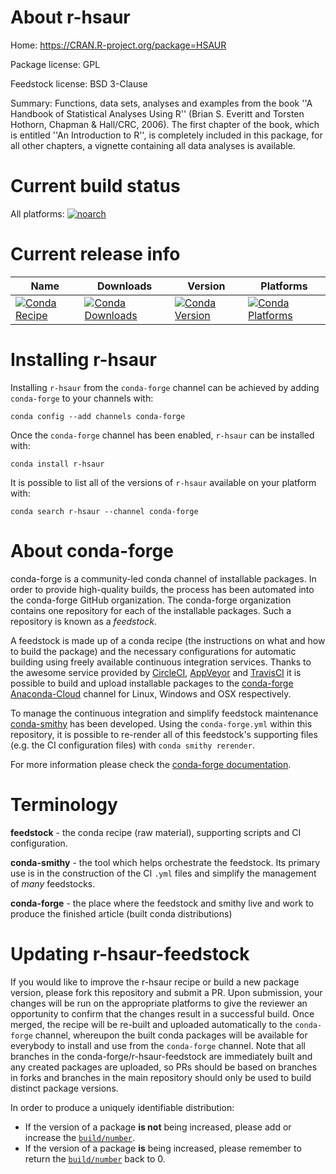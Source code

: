 About r-hsaur
=============

Home: https://CRAN.R-project.org/package=HSAUR

Package license: GPL

Feedstock license: BSD 3-Clause

Summary: Functions, data sets, analyses and examples from the book  ''A Handbook of Statistical Analyses Using R'' (Brian S. Everitt and Torsten Hothorn, Chapman & Hall/CRC, 2006). The first chapter of the book, which is entitled ''An Introduction to R'',  is completely included in this package, for all other chapters, a vignette containing all data analyses is available.



Current build status
====================

All platforms:
[![noarch](https://img.shields.io/circleci/project/github/conda-forge/r-hsaur-feedstock/master.svg?label=noarch)](https://circleci.com/gh/conda-forge/r-hsaur-feedstock)

Current release info
====================

| Name | Downloads | Version | Platforms |
| --- | --- | --- | --- |
| [![Conda Recipe](https://img.shields.io/badge/recipe-r--hsaur-green.svg)](https://anaconda.org/conda-forge/r-hsaur) | [![Conda Downloads](https://img.shields.io/conda/dn/conda-forge/r-hsaur.svg)](https://anaconda.org/conda-forge/r-hsaur) | [![Conda Version](https://img.shields.io/conda/vn/conda-forge/r-hsaur.svg)](https://anaconda.org/conda-forge/r-hsaur) | [![Conda Platforms](https://img.shields.io/conda/pn/conda-forge/r-hsaur.svg)](https://anaconda.org/conda-forge/r-hsaur) |

Installing r-hsaur
==================

Installing `r-hsaur` from the `conda-forge` channel can be achieved by adding `conda-forge` to your channels with:

```
conda config --add channels conda-forge
```

Once the `conda-forge` channel has been enabled, `r-hsaur` can be installed with:

```
conda install r-hsaur
```

It is possible to list all of the versions of `r-hsaur` available on your platform with:

```
conda search r-hsaur --channel conda-forge
```


About conda-forge
=================

conda-forge is a community-led conda channel of installable packages.
In order to provide high-quality builds, the process has been automated into the
conda-forge GitHub organization. The conda-forge organization contains one repository
for each of the installable packages. Such a repository is known as a *feedstock*.

A feedstock is made up of a conda recipe (the instructions on what and how to build
the package) and the necessary configurations for automatic building using freely
available continuous integration services. Thanks to the awesome service provided by
[CircleCI](https://circleci.com/), [AppVeyor](https://www.appveyor.com/)
and [TravisCI](https://travis-ci.org/) it is possible to build and upload installable
packages to the [conda-forge](https://anaconda.org/conda-forge)
[Anaconda-Cloud](https://anaconda.org/) channel for Linux, Windows and OSX respectively.

To manage the continuous integration and simplify feedstock maintenance
[conda-smithy](https://github.com/conda-forge/conda-smithy) has been developed.
Using the ``conda-forge.yml`` within this repository, it is possible to re-render all of
this feedstock's supporting files (e.g. the CI configuration files) with ``conda smithy rerender``.

For more information please check the [conda-forge documentation](https://conda-forge.org/docs/).

Terminology
===========

**feedstock** - the conda recipe (raw material), supporting scripts and CI configuration.

**conda-smithy** - the tool which helps orchestrate the feedstock.
                   Its primary use is in the construction of the CI ``.yml`` files
                   and simplify the management of *many* feedstocks.

**conda-forge** - the place where the feedstock and smithy live and work to
                  produce the finished article (built conda distributions)


Updating r-hsaur-feedstock
==========================

If you would like to improve the r-hsaur recipe or build a new
package version, please fork this repository and submit a PR. Upon submission,
your changes will be run on the appropriate platforms to give the reviewer an
opportunity to confirm that the changes result in a successful build. Once
merged, the recipe will be re-built and uploaded automatically to the
`conda-forge` channel, whereupon the built conda packages will be available for
everybody to install and use from the `conda-forge` channel.
Note that all branches in the conda-forge/r-hsaur-feedstock are
immediately built and any created packages are uploaded, so PRs should be based
on branches in forks and branches in the main repository should only be used to
build distinct package versions.

In order to produce a uniquely identifiable distribution:
 * If the version of a package **is not** being increased, please add or increase
   the [``build/number``](https://conda.io/docs/user-guide/tasks/build-packages/define-metadata.html#build-number-and-string).
 * If the version of a package **is** being increased, please remember to return
   the [``build/number``](https://conda.io/docs/user-guide/tasks/build-packages/define-metadata.html#build-number-and-string)
   back to 0.

